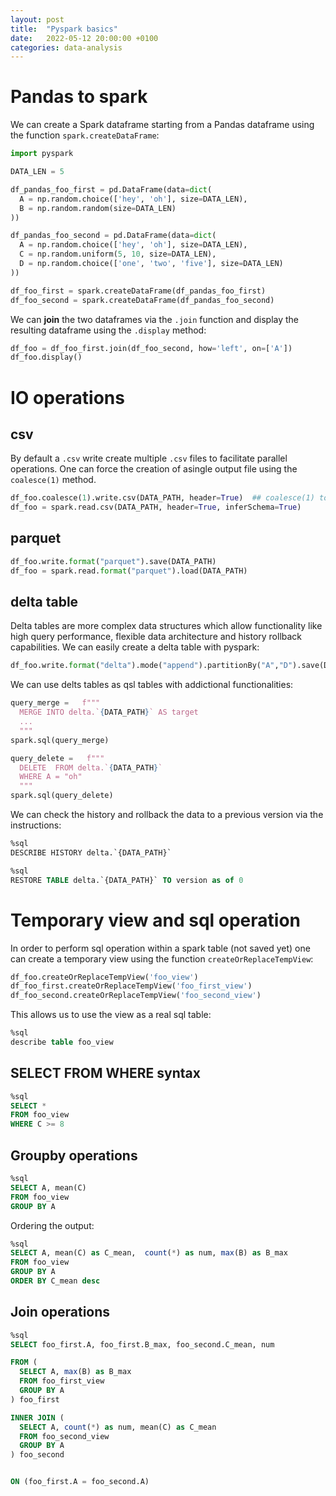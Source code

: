 ```yaml
---
layout: post
title:  "Pyspark basics"
date:   2022-05-12 20:00:00 +0100
categories: data-analysis
---
```


# Pandas to spark
We can create a Spark dataframe starting from a Pandas dataframe using the function `spark.createDataFrame`:
```python
import pyspark

DATA_LEN = 5

df_pandas_foo_first = pd.DataFrame(data=dict(
  A = np.random.choice(['hey', 'oh'], size=DATA_LEN),
  B = np.random.random(size=DATA_LEN)
))

df_pandas_foo_second = pd.DataFrame(data=dict(
  A = np.random.choice(['hey', 'oh'], size=DATA_LEN),
  C = np.random.uniform(5, 10, size=DATA_LEN),
  D = np.random.choice(['one', 'two', 'five'], size=DATA_LEN)
))

df_foo_first = spark.createDataFrame(df_pandas_foo_first)
df_foo_second = spark.createDataFrame(df_pandas_foo_second)
```

We can **join** the two dataframes via the `.join` function and display the resulting dataframe using the `.display` method:
```python
df_foo = df_foo_first.join(df_foo_second, how='left', on=['A'])
df_foo.display()
```

# IO operations
## csv
By default a `.csv` write create multiple `.csv` files to facilitate parallel operations. One can force the creation of asingle output file using the `coalesce(1)` method.
```python
df_foo.coalesce(1).write.csv(DATA_PATH, header=True)  ## coalesce(1) to save single csv
df_foo = spark.read.csv(DATA_PATH, header=True, inferSchema=True)
```
## parquet
```python
df_foo.write.format("parquet").save(DATA_PATH)
df_foo = spark.read.format("parquet").load(DATA_PATH)
```

## delta table
Delta tables are more complex data structures which allow functionality like high query performance, flexible data architecture and history rollback capabilities. We can easily create a delta table with pyspark:
```python
df_foo.write.format("delta").mode("append").partitionBy("A","D").save(DATA_PATH)
```
We can use delts tables as qsl tables with addictional functionalities:
```python
query_merge =   f"""
  MERGE INTO delta.`{DATA_PATH}` AS target
  ...
  """
spark.sql(query_merge)
```

```python
query_delete =   f"""
  DELETE  FROM delta.`{DATA_PATH}`
  WHERE A = "oh"
  """
spark.sql(query_delete)
```

We can check the history and rollback the data to a previous version via the instructions:
```sql
%sql
DESCRIBE HISTORY delta.`{DATA_PATH}`
```

```sql
%sql
RESTORE TABLE delta.`{DATA_PATH}` TO version as of 0
```

# Temporary view and sql operation
In order to perform sql operation within a spark table (not saved yet) one can create a temporary view using the function `createOrReplaceTempView`:
```python
df_foo.createOrReplaceTempView('foo_view')
df_foo_first.createOrReplaceTempView('foo_first_view')
df_foo_second.createOrReplaceTempView('foo_second_view')
```
This allows us to use the view as a real sql table:
```sql
%sql
describe table foo_view
```

## SELECT FROM WHERE syntax
```sql
%sql
SELECT *  
FROM foo_view
WHERE C >= 8
```

## Groupby operations
```sql
%sql
SELECT A, mean(C)
FROM foo_view
GROUP BY A
```

Ordering the output:
```sql
%sql
SELECT A, mean(C) as C_mean,  count(*) as num, max(B) as B_max
FROM foo_view
GROUP BY A
ORDER BY C_mean desc
```

## Join operations
```sql
%sql
SELECT foo_first.A, foo_first.B_max, foo_second.C_mean, num

FROM (
  SELECT A, max(B) as B_max
  FROM foo_first_view
  GROUP BY A
) foo_first

INNER JOIN (
  SELECT A, count(*) as num, mean(C) as C_mean
  FROM foo_second_view
  GROUP BY A
) foo_second


ON (foo_first.A = foo_second.A)
```





